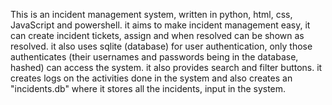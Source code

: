 This is an incident management system, written in python, html, css, JavaScript and powershell.
it aims to make incident management easy, it can create incident tickets, assign and when resolved can be shown as resolved.
it also uses sqlite (database) for user authentication, only those authenticates (their usernames and passwords being in the database, hashed) can access the system.
it also provides search and filter buttons.
it creates logs on the activities done in the system and also creates an "incidents.db" where it stores all the incidents, input in the system.

